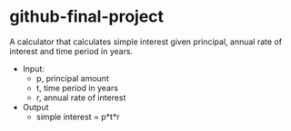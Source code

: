 # github-final-project

A calculator that calculates simple interest given principal, annual rate of interest and time period in years.

* Input:
   * p, principal amount
   * t, time period in years
   * r, annual rate of interest
* Output
   * simple interest = p\*t\*r
